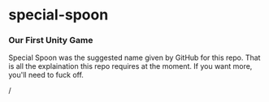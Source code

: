 # special-spoon
### Our First Unity Game

Special Spoon was the suggested name given by GitHub for this repo. That is all the explaination this repo requires at the moment. If you want more, you'll need to fuck off.

/
